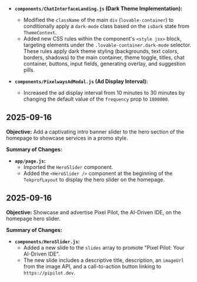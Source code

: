 -   **`components/ChatInterfaceLanding.js` (Dark Theme Implementation):**
    -   Modified the `className` of the main `div` (`lovable-container`) to conditionally apply a `dark-mode` class based on the `isDark` state from `ThemeContext`.
    -   Added new CSS rules within the component's `<style jsx>` block, targeting elements under the `.lovable-container.dark-mode` selector. These rules apply dark theme styling (backgrounds, text colors, borders, shadows) to the main container, theme toggle, titles, chat container, buttons, input fields, generating overlay, and suggestion pills.

-   **`components/PixelwaysAdModal.js` (Ad Display Interval):**
    -   Increased the ad display interval from 10 minutes to 30 minutes by changing the default value of the `frequency` prop to `1800000`.

## 2025-09-16

**Objective:** Add a captivating intro banner slider to the hero section of the homepage to showcase services in a promo style.

**Summary of Changes:**

-   **`app/page.js`:**
    -   Imported the `HeroSlider` component.
    -   Added the `<HeroSlider />` component at the beginning of the `TekprofLayout` to display the hero slider on the homepage.

## 2025-09-16

**Objective:** Showcase and advertise Pixel Pilot, the AI-Driven IDE, on the homepage hero slider.

**Summary of Changes:**

-   **`components/HeroSlider.js`:**
    -   Added a new slide to the `slides` array to promote "Pixel Pilot: Your AI-Driven IDE".
    -   The new slide includes a descriptive title, description, an `imageUrl` from the image API, and a call-to-action button linking to `https://pipilot.dev`.